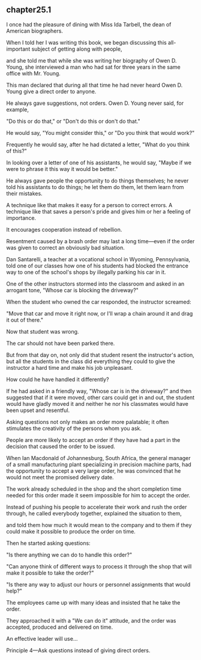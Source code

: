 
chapter25.1
---
I once had the pleasure of dining with Miss Ida Tarbell, the dean of American biographers.

When I told her I was writing this book, we began discussing this all-important subject of getting along with people,

and she told me that while she was writing her biography of Owen D. Young, she interviewed a man who had sat for three years in the same office with Mr. Young.

This man declared that during all that time he had never heard Owen D. Young give a direct order to anyone.

He always gave suggestions, not orders. Owen D. Young never said, for example,

"Do this or do that," or "Don't do this or don't do that."

He would say, "You might consider this," or "Do you think that would work?"

Frequently he would say, after he had dictated a letter, "What do you think of this?"

In looking over a letter of one of his assistants, he would say, "Maybe if we were to phrase it this way it would be better."

He always gave people the opportunity to do things themselves; he never told his assistants to do things; he let them do them, let them learn from their mistakes.

A technique like that makes it easy for a person to correct errors. A technique like that saves a person's pride and gives him or her a feeling of importance.

It encourages cooperation instead of rebellion.

Resentment caused by a brash order may last a long time—even if the order was given to correct an obviously bad situation.

Dan Santarelli, a teacher at a vocational school in Wyoming, Pennsylvania, told one of our classes how one of his students had blocked the entrance way to one of the school's shops by illegally parking his car in it.

One of the other instructors stormed into the classroom and asked in an arrogant tone, "Whose car is blocking the driveway?"

When the student who owned the car responded, the instructor screamed:

"Move that car and move it right now, or I'll wrap a chain around it and drag it out of there."

Now that student was wrong.

The car should not have been parked there.

But from that day on, not only did that student resent the instructor's action, but all the students in the class did everything they could to give the instructor a hard time and make his job unpleasant.

How could he have handled it differently?

If he had asked in a friendly way, "Whose car is in the driveway?" and then suggested that if it were moved, other cars could get in and out, the student would have gladly moved it and neither he nor his classmates would have been upset and resentful.

Asking questions not only makes an order more palatable; it often stimulates the creativity of the persons whom you ask.

People are more likely to accept an order if they have had a part in the decision that caused the order to be issued.

When Ian Macdonald of Johannesburg, South Africa, the general manager of a small manufacturing plant specializing in precision machine parts, had the opportunity to accept a very large order, he was convinced that he would not meet the promised delivery date.

The work already scheduled in the shop and the short completion time needed for this order made it seem impossible for him to accept the order.

Instead of pushing his people to accelerate their work and rush the order through, he called everybody together, explained the situation to them,

and told them how much it would mean to the company and to them if they could make it possible to produce the order on time.

Then he started asking questions:

"Is there anything we can do to handle this order?"

"Can anyone think of different ways to process it through the shop that will make it possible to take the order?"

"Is there any way to adjust our hours or personnel assignments that would help?"

The employees came up with many ideas and insisted that he take the order.

They approached it with a "We can do it" attitude, and the order was accepted, produced and delivered on time.

An effective leader will use...

Principle 4—Ask questions instead of giving direct orders.